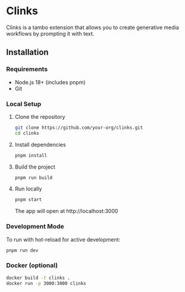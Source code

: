 # Clinks
Clinks is a tambo extension that allows you to create generative media workflows by prompting it with text.

## Installation

### Requirements
- Node.js 18+ (includes pnpm)
- Git

### Local Setup
1. Clone the repository
   ```bash
   git clone https://github.com/your-org/clinks.git
   cd clinks
   ```

2. Install dependencies
   ```bash
   pnpm install
   ```

3. Build the project
   ```bash
   pnpm run build
   ```

4. Run locally
   ```bash
   pnpm start
   ```
   The app will open at http://localhost:3000

### Development Mode
To run with hot-reload for active development:
```bash
pnpm run dev
```

### Docker (optional)
```bash
docker build -t clinks .
docker run -p 3000:3000 clinks
```
